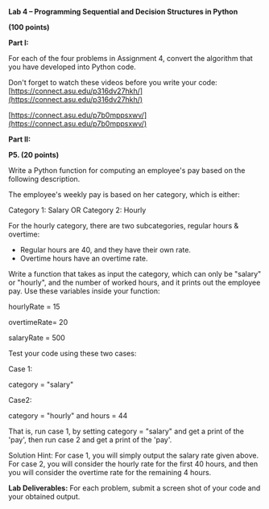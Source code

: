 **Lab 4 – Programming Sequential and Decision
Structures in Python**

**(100 points)**

**Part I:**

For each of the four problems in Assignment 4, convert the algorithm that you have developed into Python code.

Don&#39;t forget to watch these videos before you write your code:
[https://connect.asu.edu/p316dv27hkh/](https://connect.asu.edu/p316dv27hkh/)

[https://connect.asu.edu/p7b0mppsxwv/](https://connect.asu.edu/p7b0mppsxwv/)

**Part II:**

**P5. (20 points)**

Write a Python function for computing an employee&#39;s pay based on the following description.

The employee&#39;s weekly pay is based on her category, which is either:

Category 1: Salary
OR
Category 2: Hourly

For the hourly category, there are two subcategories, regular hours &amp; overtime:

- Regular hours are 40, and they have their own rate.
- Overtime hours have an overtime rate.

Write a function that takes as input the category, which can only be &quot;salary&quot; or &quot;hourly&quot;, and the number of worked hours, and it prints out the employee pay. Use these variables inside your function:

hourlyRate = 15

overtimeRate= 20

salaryRate = 500

Test your code using these two cases:

Case 1:

category = &quot;salary&quot;

Case2:

category = &quot;hourly&quot; and hours = 44

That is, run case 1, by setting category = &quot;salary&quot; and get a print of the &#39;pay&#39;, then run case 2 and get a print of the &#39;pay&#39;.

Solution Hint: For case 1, you will simply output the salary rate given above. For case 2, you will consider the hourly rate for the first 40 hours, and then you will consider the overtime rate for the remaining 4 hours.



**Lab Deliverables:**
For each problem, submit a screen shot of your code and your obtained output.
